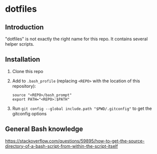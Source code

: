# dotfiles

## Introduction
"dotfiles" is not exactly the right name for this repo. It contains several helper scripts.

## Installation
1. Clone this repo
2. Add to `.bash_profile` (replacing `<REPO>` with the location of this repository):

	   source "<REPO>/bash_prompt"
	   export PATH="<REPO>:$PATH"

3. Run `git config --global include.path "$PWD/.gitconfig"` to get the gitconfig options

## General Bash knowledge
https://stackoverflow.com/questions/59895/how-to-get-the-source-directory-of-a-bash-script-from-within-the-script-itself

